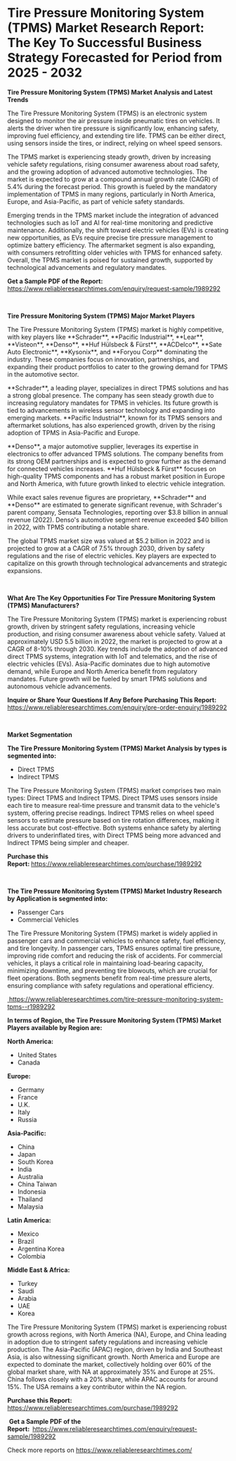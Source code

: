 <p><h1>Tire Pressure Monitoring System (TPMS) Market Research Report: The Key To Successful Business Strategy Forecasted for Period from 2025 - 2032</h1></p><p><strong>Tire Pressure Monitoring System (TPMS) Market Analysis and Latest Trends</strong></p>
<p><p>The Tire Pressure Monitoring System (TPMS) is an electronic system designed to monitor the air pressure inside pneumatic tires on vehicles. It alerts the driver when tire pressure is significantly low, enhancing safety, improving fuel efficiency, and extending tire life. TPMS can be either direct, using sensors inside the tires, or indirect, relying on wheel speed sensors.</p><p>The TPMS market is experiencing steady growth, driven by increasing vehicle safety regulations, rising consumer awareness about road safety, and the growing adoption of advanced automotive technologies. The market is expected to grow at a compound annual growth rate (CAGR) of 5.4% during the forecast period. This growth is fueled by the mandatory implementation of TPMS in many regions, particularly in North America, Europe, and Asia-Pacific, as part of vehicle safety standards.</p><p>Emerging trends in the TPMS market include the integration of advanced technologies such as IoT and AI for real-time monitoring and predictive maintenance. Additionally, the shift toward electric vehicles (EVs) is creating new opportunities, as EVs require precise tire pressure management to optimize battery efficiency. The aftermarket segment is also expanding, with consumers retrofitting older vehicles with TPMS for enhanced safety. Overall, the TPMS market is poised for sustained growth, supported by technological advancements and regulatory mandates.</p></p>
<p><strong>Get a Sample PDF of the Report:&nbsp;</strong> <a href="https://www.reliableresearchtimes.com/enquiry/request-sample/1989292?utm_campaign=2033&utm_medium=2&utm_source=Github&utm_content=ia&utm_term=24012025&utm_id=tire-pressure-monitoring-system-tpms">https://www.reliableresearchtimes.com/enquiry/request-sample/1989292</a></p>
<p>&nbsp;</p>
<p><strong>Tire Pressure Monitoring System (TPMS) Major Market Players</strong></p>
<p><p>The Tire Pressure Monitoring System (TPMS) market is highly competitive, with key players like **Schrader**, **Pacific Industrial**, **Lear**, **Visteon**, **Denso**, **Huf Hülsbeck & Fürst**, **ACDelco**, **Sate Auto Electronic**, **Kysonix**, and **Foryou Corp** dominating the industry. These companies focus on innovation, partnerships, and expanding their product portfolios to cater to the growing demand for TPMS in the automotive sector.</p><p>**Schrader**, a leading player, specializes in direct TPMS solutions and has a strong global presence. The company has seen steady growth due to increasing regulatory mandates for TPMS in vehicles. Its future growth is tied to advancements in wireless sensor technology and expanding into emerging markets. **Pacific Industrial**, known for its TPMS sensors and aftermarket solutions, has also experienced growth, driven by the rising adoption of TPMS in Asia-Pacific and Europe.</p><p>**Denso**, a major automotive supplier, leverages its expertise in electronics to offer advanced TPMS solutions. The company benefits from its strong OEM partnerships and is expected to grow further as the demand for connected vehicles increases. **Huf Hülsbeck & Fürst** focuses on high-quality TPMS components and has a robust market position in Europe and North America, with future growth linked to electric vehicle integration.</p><p>While exact sales revenue figures are proprietary, **Schrader** and **Denso** are estimated to generate significant revenue, with Schrader's parent company, Sensata Technologies, reporting over $3.8 billion in annual revenue (2022). Denso's automotive segment revenue exceeded $40 billion in 2022, with TPMS contributing a notable share.</p><p>The global TPMS market size was valued at $5.2 billion in 2022 and is projected to grow at a CAGR of 7.5% through 2030, driven by safety regulations and the rise of electric vehicles. Key players are expected to capitalize on this growth through technological advancements and strategic expansions.</p></p>
<p>&nbsp;</p>
<p><strong>What Are The Key Opportunities For Tire Pressure Monitoring System (TPMS) Manufacturers?</strong></p>
<p><p>The Tire Pressure Monitoring System (TPMS) market is experiencing robust growth, driven by stringent safety regulations, increasing vehicle production, and rising consumer awareness about vehicle safety. Valued at approximately USD 5.5 billion in 2022, the market is projected to grow at a CAGR of 8-10% through 2030. Key trends include the adoption of advanced direct TPMS systems, integration with IoT and telematics, and the rise of electric vehicles (EVs). Asia-Pacific dominates due to high automotive demand, while Europe and North America benefit from regulatory mandates. Future growth will be fueled by smart TPMS solutions and autonomous vehicle advancements.</p></p>
<p><strong>Inquire or Share Your Questions If Any Before Purchasing This Report:</strong> <a href="https://www.reliableresearchtimes.com/enquiry/pre-order-enquiry/1989292?utm_campaign=2033&utm_medium=2&utm_source=Github&utm_content=ia&utm_term=24012025&utm_id=tire-pressure-monitoring-system-tpms">https://www.reliableresearchtimes.com/enquiry/pre-order-enquiry/1989292</a></p>
<p>&nbsp;</p>
<p><strong>Market Segmentation</strong></p>
<p><strong>The Tire Pressure Monitoring System (TPMS) Market Analysis by types is segmented into:</strong></p>
<p><ul><li>Direct TPMS</li><li>Indirect TPMS</li></ul></p>
<p><p>The Tire Pressure Monitoring System (TPMS) market comprises two main types: Direct TPMS and Indirect TPMS. Direct TPMS uses sensors inside each tire to measure real-time pressure and transmit data to the vehicle's system, offering precise readings. Indirect TPMS relies on wheel speed sensors to estimate pressure based on tire rotation differences, making it less accurate but cost-effective. Both systems enhance safety by alerting drivers to underinflated tires, with Direct TPMS being more advanced and Indirect TPMS being simpler and cheaper.</p></p>
<p><strong>Purchase this Report:&nbsp;</strong><a href="https://www.reliableresearchtimes.com/purchase/1989292?utm_campaign=2033&utm_medium=2&utm_source=Github&utm_content=ia&utm_term=24012025&utm_id=tire-pressure-monitoring-system-tpms">https://www.reliableresearchtimes.com/purchase/1989292</a></p>
<p>&nbsp;</p>
<p><strong>The Tire Pressure Monitoring System (TPMS) Market Industry Research by Application is segmented into:</strong></p>
<p><ul><li>Passenger Cars</li><li>Commercial Vehicles</li></ul></p>
<p><p>The Tire Pressure Monitoring System (TPMS) market is widely applied in passenger cars and commercial vehicles to enhance safety, fuel efficiency, and tire longevity. In passenger cars, TPMS ensures optimal tire pressure, improving ride comfort and reducing the risk of accidents. For commercial vehicles, it plays a critical role in maintaining load-bearing capacity, minimizing downtime, and preventing tire blowouts, which are crucial for fleet operations. Both segments benefit from real-time pressure alerts, ensuring compliance with safety regulations and operational efficiency.</p></p>
<p><a href="https://www.reliableresearchtimes.com/tire-pressure-monitoring-system-tpms--r1989292?utm_campaign=2033&utm_medium=2&utm_source=Github&utm_content=ia&utm_term=24012025&utm_id=tire-pressure-monitoring-system-tpms">&nbsp;https://www.reliableresearchtimes.com/tire-pressure-monitoring-system-tpms--r1989292</a></p>
<p><strong>In terms of Region, the Tire Pressure Monitoring System (TPMS) Market Players available by Region are:</strong></p>
<p>
    <p> <strong> North America: </strong>
        <ul>
            <li>United States</li>
            <li>Canada</li>
        </ul>
        </p> 
    <p> <strong> Europe: </strong>
        <ul>
            <li>Germany</li>
            <li>France</li>
            <li>U.K.</li>
            <li>Italy</li>
            <li>Russia</li>
        </ul>
        </p> 
    <p> <strong> Asia-Pacific: </strong>
        <ul>
            <li>China</li>
            <li>Japan</li>
            <li>South Korea</li>
            <li>India</li>
            <li>Australia</li>
            <li>China Taiwan</li>
            <li>Indonesia</li>
            <li>Thailand</li>
            <li>Malaysia</li>
        </ul>
        </p> 
    <p> <strong> Latin America: </strong>
        <ul>
            <li>Mexico</li>
            <li>Brazil</li>
            <li>Argentina Korea</li>
            <li>Colombia</li>
        </ul>
        </p> 
    <p> <strong> Middle East & Africa: </strong>
        <ul>
            <li>Turkey</li>
            <li>Saudi</li>
            <li>Arabia</li>
            <li>UAE</li>
            <li>Korea</li>
        </ul>
    </p>
    </p>
<p><p>The Tire Pressure Monitoring System (TPMS) market is experiencing robust growth across regions, with North America (NA), Europe, and China leading in adoption due to stringent safety regulations and increasing vehicle production. The Asia-Pacific (APAC) region, driven by India and Southeast Asia, is also witnessing significant growth. North America and Europe are expected to dominate the market, collectively holding over 60% of the global market share, with NA at approximately 35% and Europe at 25%. China follows closely with a 20% share, while APAC accounts for around 15%. The USA remains a key contributor within the NA region.</p></p>
<p><strong>Purchase this Report: </strong><a href="https://www.reliableresearchtimes.com/purchase/1989292?utm_campaign=2033&utm_medium=2&utm_source=Github&utm_content=ia&utm_term=24012025&utm_id=tire-pressure-monitoring-system-tpms">https://www.reliableresearchtimes.com/purchase/1989292</a></p>
<p>&nbsp;<strong>Get a Sample PDF of the Report:&nbsp;&nbsp;</strong><a href="https://www.reliableresearchtimes.com/enquiry/request-sample/1989292?utm_campaign=2033&utm_medium=2&utm_source=Github&utm_content=ia&utm_term=24012025&utm_id=tire-pressure-monitoring-system-tpms">https://www.reliableresearchtimes.com/enquiry/request-sample/1989292</a></p>
<p><strong></strong></p>
<p>Check more reports on <a href="https://www.reliableresearchtimes.com/?utm_campaign=2033&utm_medium=2&utm_source=Github&utm_content=ia&utm_term=24012025&utm_id=tire-pressure-monitoring-system-tpms">https://www.reliableresearchtimes.com/</a></p>